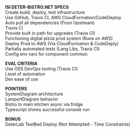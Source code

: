 **ISI DETER-BISTRO.NET SPECS**  
Create build, deploy, test infrastructure  
Use GitHub, Travis CI, AWS CloudFormation/CodeDeploy  
Auto pull all dependencies (From Upstream)   
Travis CI  
Provide built in path for upgrades (Travis CI)  
Functioning digital pizza prod system (Runs on AWS)  
Deploy Prod to AWS (Via CloudFormation & CodeDeply)  
Partially automated tests (Lang Libs, Travis CI)  
Config env vars for component commun  
  
**EVAL CRITERIA**  
Use OSS DevOps tooling (Travis CI)  
Level of automation  
Dev ease of use  

**POINTERS**  
SystemDiagram architecture  
LamportDiagram behavior  
Bistro to main kitchen async via fridge  
Typescript shows successful console run  

**BONUS**  
DeterLab TestBed Deploy (Not Attempted - Time Constraints)
